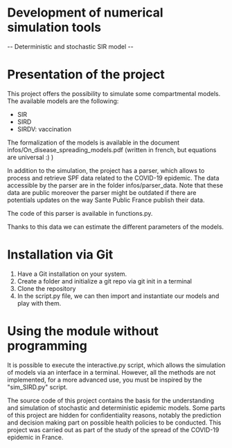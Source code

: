 # Development of numerical simulation tools
 -- Deterministic and stochastic SIR model -- 

# Presentation of the project 

This project offers the possibility to simulate some compartmental models. 
The available models are the following: 

* SIR 
* SIRD
* SIRDV: vaccination

The formalization of the models is available in the document infos/On_disease_spreading_models.pdf (written in french, but equations are universal :) )

In addition to the simulation, the project has a parser, which allows to process and retrieve SPF data related to the COVID-19 epidemic.
The data accessible by the parser are in the folder infos/parser_data.
Note that these data are public moreover the parser might be outdated if there are potentials updates on the way Sante Public France publish their data. 

The code of this parser is available in functions.py. 

Thanks to this data we can estimate the different parameters of the models. 


# Installation via Git

1. Have a Git installation on your system.
2. Create a folder and initialize a git repo via git init in a terminal
3. Clone the repository 
4. In the script.py file, we can then import and instantiate our models and play with them. 

# Using the module without programming

It is possible to execute the interactive.py script, which allows the simulation of models via an interface in a terminal. 
However, all the methods are not implemented, for a more advanced use, you must be inspired by the "sim_SIRD.py" script. 

The source code of this project contains the basis for the understanding and simulation of stochastic and deterministic epidemic models. Some parts of this project are hidden for confidentiality reasons, notably the prediction and decision making part on possible health policies to be conducted. This project was carried out as part of the study of the spread of the COVID-19 epidemic in France. 

